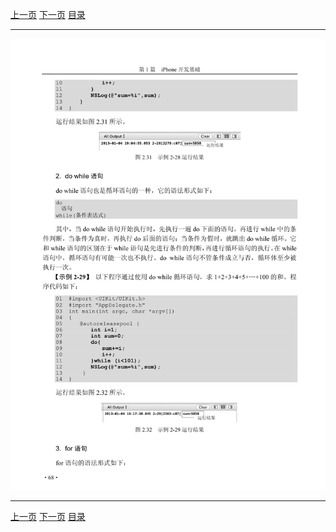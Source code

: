 [上一页](080.md) [下一页](082.md) [目录](../README.md)

***

![081](../images/081.png)

***

[上一页](080.md) [下一页](082.md) [目录](../README.md)